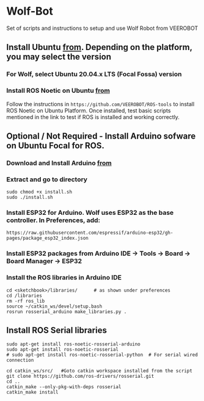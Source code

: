 # Wolf-Bot
Set of scripts and instructions to setup and use Wolf Robot from VEEROBOT

## Install Ubuntu [from](https://ubuntu.com/#download). Depending on the platform, you may select the version
### For Wolf, select Ubuntu 20.04.x LTS (Focal Fossa) version
### Install ROS Noetic on Ubuntu [from](https://github.com/VEEROBOT/ROS-tools)

Follow the instructions in ```https://github.com/VEEROBOT/ROS-tools``` to install ROS Noetic on Ubuntu Platform. Once installed, test basic scripts mentioned in the link to test if ROS is installed and working correctly. 

## Optional / Not Required - Install Arduino sofware on Ubuntu Focal for ROS.
### Download and Install Arduino [from](https://www.arduino.cc/en/software)
### Extract and go to directory
```
sudo chmod +x install.sh
sudo ./install.sh
```
### Install ESP32 for Arduino. Wolf uses ESP32 as the base controller. In Preferences, add:
```https://raw.githubusercontent.com/espressif/arduino-esp32/gh-pages/package_esp32_index.json```
### Install ESP32 packages from Arduino IDE -> Tools -> Board -> Board Manager -> ESP32
### Install the ROS libraries in Arduino IDE
```
cd <sketchbook>/libraries/		# as shown under preferences
cd /libraries
rm -rf ros_lib
source ~/catkin_ws/devel/setup.bash
rosrun rosserial_arduino make_libraries.py .
```

## Install ROS Serial libraries
```
sudo apt-get install ros-noetic-rosserial-arduino
sudo apt-get install ros-noetic-rosserial
# sudo apt-get install ros-noetic-rosserial-python  # For serial wired connection

cd catkin_ws/src/   #Goto catkin workspace installed from the script
git clone https://github.com/ros-drivers/rosserial.git
cd ..
catkin_make --only-pkg-with-deps rosserial
catkin_make install
```




